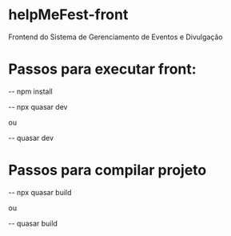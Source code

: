 # helpMeFest-front
Frontend do Sistema de Gerenciamento de Eventos e Divulgação


# Passos para executar front:

-- npm install

-- npx quasar dev

ou

-- quasar dev


# Passos para compilar projeto

-- npx quasar build

ou 

-- quasar build